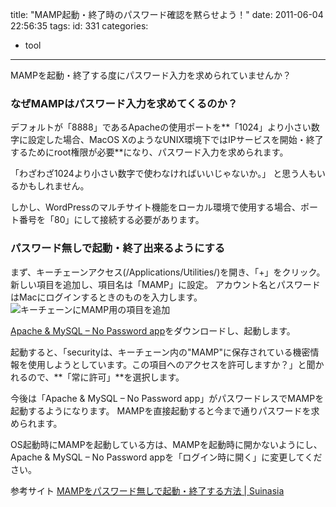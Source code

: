 title: "MAMP起動・終了時のパスワード確認を黙らせよう！"
date: 2011-06-04 22:56:35
tags:
id: 331
categories:
  - tool
---

MAMPを起動・終了する度にパスワード入力を求められていませんか？

### なぜMAMPはパスワード入力を求めてくるのか？

デフォルトが「8888」であるApacheの使用ポートを**「1024」より小さい数字に設定した場合、MacOS XのようなUNIX環境下ではIPサービスを開始・終了するためにroot権限が必要**になり、パスワード入力を求められます。
<!--more-->
「わざわざ1024より小さい数字で使わなければいいじゃないか。」
と思う人もいるかもしれません。

しかし、WordPressのマルチサイト機能をローカル環境で使用する場合、ポート番号を「80」にして接続する必要があります。

### パスワード無しで起動・終了出来るようにする

まず、キーチェーンアクセス(/Applications/Utilities/)を開き、「+」をクリック。
新しい項目を追加し、項目名は「MAMP」に設定。
アカウント名とパスワードはMacにログインするときのものを入力します。
![キーチェーンにMAMP用の項目を追加](http://creamo.jp/wp/wp-content/uploads/2011/06/keychain.jpg "キーチェーンにMAMP用の項目を追加")

[Apache & MySQL – No Password app](http://www.46palermo.com/wp-content/uploads/2010/07/Apache-MySQL-No-Password.zip)をダウンロードし、起動します。

起動すると、「securityは、キーチェーン内の"MAMP"に保存されている機密情報を使用しようとしています。この項目へのアクセスを許可しますか？」と聞かれるので、**「常に許可」**を選択します。

今後は「Apache & MySQL – No Password app」がパスワードレスでMAMPを起動するようになります。
MAMPを直接起動すると今まで通りパスワードを求められます。

OS起動時にMAMPを起動している方は、MAMPを起動時に開かないようにし、Apache & MySQL – No Password appを「ログイン時に開く」に変更してください。

参考サイト
[MAMPをパスワード無しで起動・終了する方法 | Suinasia](http://suin.asia/2011/02/25/run_mamp_without_password "Link to MAMPをパスワード無しで起動・終了する方法 | Suinasia")